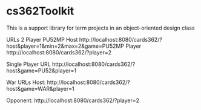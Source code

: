 # cs362Toolkit
This is a support library for term projects in an object-oriented design class

URLs
2 Player PU52MP
Host
http://localhost:8080/cards362/?host&player=1&min=2&max=2&game=PU52MP
Player
http://localhost:8080/cards362/?player=2

Single Player URL 
http://localhost:8080/cards362/?host&game=PU52&player=1

War URLs
Host: http://localhost:8080/cards362/?host&game=WAR&player=1
	
Opponent: http://localhost:8080/cards362/?player=2
